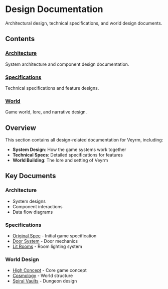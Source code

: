 # Design Documentation

Architectural design, technical specifications, and world design documents.

## Contents

### [Architecture](architecture/)

System architecture and component design documentation.

### [Specifications](specifications/)

Technical specifications and feature designs.

### [World](world/)

Game world, lore, and narrative design.

## Overview

This section contains all design-related documentation for Veyrm, including:

- **System Design**: How the game systems work together
- **Technical Specs**: Detailed specifications for features
- **World Building**: The lore and setting of Veyrm

## Key Documents

### Architecture

- System designs
- Component interactions
- Data flow diagrams

### Specifications

- [Original Spec](specifications/original-spec.md) - Initial game specification
- [Door System](specifications/door-system.md) - Door mechanics
- [Lit Rooms](specifications/lit-rooms.md) - Room lighting system

### World Design

- [High Concept](world/01_high_concept.md) - Core game concept
- [Cosmology](world/02_cosmology.md) - World structure
- [Spiral Vaults](world/06_spiral_vaults.md) - Dungeon design
